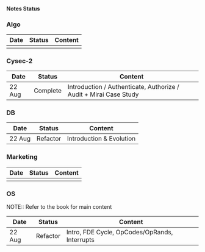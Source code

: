 #### Notes Status

### Algo

| Date | Status | Content |
| ---- | ------ | ------- |
|      |        |         |

### Cysec-2

| Date | Status | Content |
| ---- | ------ | ------- |
| 22 Aug   |  Complete      | Introduction / Authenticate, Authorize / Audit  + Mirai Case Study      |

### DB

| Date   | Status   | Content |
| ------ | -------- | ------- |
| 22 Aug | Refactor | Introduction & Evolution        |

### Marketing

| Date | Status | Content |
| ---- | ------ | ------- |
|      |        |         |

### OS

NOTE:: Refer to the book for main content

| Date   | Status   | Content |
| ------ | -------- | ------- |
| 22 Aug | Refactor |  Intro, FDE Cycle, OpCodes/OpRands, Interrupts       |
